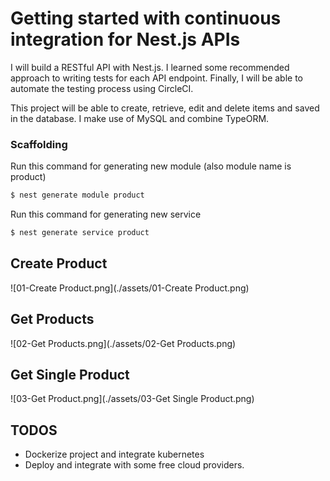 # Getting started with continuous integration for Nest.js APIs

I will build a RESTful API with Nest.js. I learned some recommended approach to writing tests for each API endpoint.
Finally, I will be able to automate the testing process using CircleCI. 

This project will be able to create, retrieve, edit and delete items and saved in the database.
I make use of MySQL and combine TypeORM.

### Scaffolding
Run this command for generating new module (also module name is product)

```bash
$ nest generate module product
```

Run this command for generating new service  
```bash
$ nest generate service product
```

## Create Product
![01-Create Product.png](./assets/01-Create Product.png)

## Get Products
![02-Get Products.png](./assets/02-Get Products.png)

## Get Single Product
![03-Get Product.png](./assets/03-Get Single Product.png)

## TODOS
- Dockerize project and integrate kubernetes
- Deploy and integrate with some free cloud providers.

